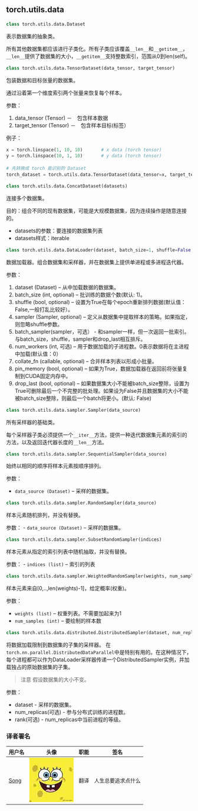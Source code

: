 

## torch.utils.data

```py
class torch.utils.data.Dataset
```

表示数据集的抽象类。

所有其他数据集都应该进行子类化。所有子类应该覆盖`__len__`和`__getitem__`，`__len__`提供了数据集的大小，`__getitem__`支持整数索引，范围从0到len(self)。

```py
class torch.utils.data.TensorDataset(data_tensor, target_tensor)
```

包装数据和目标张量的数据集。

通过沿着第一个维度索引两个张量来恢复每个样本。

参数：

1.  data_tensor (Tensor) －　包含样本数据
2.  target_tensor (Tensor) －　包含样本目标(标签）

例子：

```py
x = torch.linspace(1, 10, 10)       # x data (torch tensor)
y = torch.linspace(10, 1, 10)       # y data (torch tensor)

# 先转换成 torch 能识别的 Dataset
torch_dataset = torch.utils.data.TensorDataset(data_tensor=x, target_tensor=y)
```

```py
class torch.utils.data.ConcatDataset(datasets)
```

连接多个数据集。

目的：组合不同的现有数据集，可能是大规模数据集，因为连续操作是随意连接的。

*   datasets的参数：要连接的数据集列表
*   datasets样式：iterable

```py
class torch.utils.data.DataLoader(dataset, batch_size=1, shuffle=False, sampler=None, num_workers=0, collate_fn=<function default_collate>, pin_memory=False, drop_last=False)
```

数据加载器。组合数据集和采样器，并在数据集上提供单进程或多进程迭代器。

参数：

1.  dataset (Dataset) – 从中​​加载数据的数据集。
2.  batch_size (int, optional) – 批训练的数据个数(默认: 1)。
3.  shuffle (bool, optional) – 设置为True在每个epoch重新排列数据(默认值：False,一般打乱比较好）。
4.  sampler (Sampler, optional) – 定义从数据集中提取样本的策略。如果指定，则忽略shuffle参数。
5.  batch_sampler(sampler，可选） - 和sampler一样，但一次返回一批索引。与batch_size，shuffle，sampler和drop_last相互排斥。
6.  num_workers (int, 可选) – 用于数据加载的子进程数。0表示数据将在主进程中加载​​(默认值：0）
7.  collate_fn (callable, optional) – 合并样本列表以形成小批量。
8.  pin_memory (bool, optional) – 如果为True，数据加载器在返回前将张量复制到CUDA固定内存中。
9.  drop_last (bool, optional) – 如果数据集大小不能被batch_size整除，设置为True可删除最后一个不完整的批处理。如果设为False并且数据集的大小不能被batch_size整除，则最后一个batch将更小。(默认: False)

```py
class torch.utils.data.sampler.Sampler(data_source)
```

所有采样器的基础类。

每个采样器子类必须提供一个`__iter__`方法，提供一种迭代数据集元素的索引的方法，以及返回迭代器长度的`__len__`方法。

```py
class torch.utils.data.sampler.SequentialSampler(data_source)
```

始终以相同的顺序将样本元素按顺序排列。

参数：

*   `data_source (Dataset)` – 采样的数据集。

```py
class torch.utils.data.sampler.RandomSampler(data_source)
```

样本元素随机排列，并没有替换。

参数： - `data_source (Dataset)` – 采样的数据集。

```py
class torch.utils.data.sampler.SubsetRandomSampler(indices)
```

样本元素从指定的索引列表中随机抽取，并没有替换。

参数： - `indices (list)` – 索引的列表

```py
class torch.utils.data.sampler.WeightedRandomSampler(weights, num_samples, replacement=True)
```

样本元素来自[0,..,len(weights)-1]，给定概率(权重)。

参数：

*   `weights (list)` – 权重列表。不需要加起来为1
*   `num_samples (int)` – 要绘制的样本数

```py
class torch.utils.data.distributed.DistributedSampler(dataset, num_replicas=None, rank=None)
```

将数据加载限制到数据集的子集的采样器。 在`torch.nn.parallel.DistributedDataParallel`中是特别有用的。在这种情况下，每个进程都可以作为DataLoader采样器传递一个DistributedSampler实例，并加载独占的原始数据集的子集。

> 注意 假设数据集的大小不变。

参数：

*   dataset - 采样的数据集。
*   num_replicas(可选) - 参与分布式训练的进程数。
*   rank(可选) - num_replicas中当前进程的等级。

### 译者署名

| 用户名 | 头像 | 职能 | 签名 |
| --- | --- | --- | --- |
| [Song](https://ptorch.com) | ![](img/2018033000352689884.jpeg) | 翻译 | 人生总要追求点什么 |

